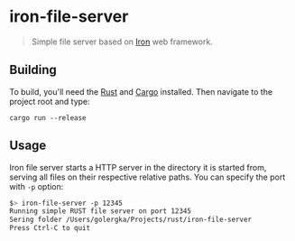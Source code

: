 iron-file-server
================

> Simple file server based on [Iron](https://github.com/iron/iron) web framework.

## Building

To build, you'll need the [Rust](http://www.rust-lang.org/) and [Cargo](http://doc.crates.io/) installed. Then navigate to the project root and type:

```
cargo run --release
```

## Usage

Iron file server starts a HTTP server in the directory it is started from, serving all files on their respective relative paths. You can specify the port with `-p` option:

```bash
$> iron-file-server -p 12345
Running simple RUST file server on port 12345
Sering folder /Users/golergka/Projects/rust/iron-file-server
Press Ctrl-C to quit
```
